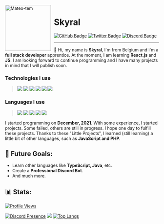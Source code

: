 <img width="150" height="150" align="left" style="float: left; margin: 0 10px 0 0;" alt="Mateo-tem" src="https://avatars.githubusercontent.com/u/54618479?v=4">

# Skyral

<div>
  <a href="https://github.com/Skyral1"><img src="https://img.shields.io/badge/-Github-000000?style=flat-square&labelColor=000000&logo=Github&logoColor=white&link=https://github.com/Skyral1" alt="GitHub Badge"/></a>
  <a href="https://twitter.com/Skyral_"><img src="https://img.shields.io/badge/-Twitter-000000?style=flat-square&labelColor=000000&logo=twitter&logoColor=1da1f2&link=https://twitter.com/Skyral_" alt="Twitter Badge"/></a>
  <a href="https://discord.com/users/601863117621690399"><img src="https://img.shields.io/badge/-Discord-000000?style=flat-square&labelColor=000000&logo=discord&logoColor=5568f2&link=https://discord.com/users/601863117621690399" alt="Discord Badge"/></a>
</div>



---

👋 Hi, my name is **Skyral**, I'm from Belgium and I'm a **full stack developer** apprentice. At the moment, I am learning **React.js** and **JS**. I am looking forward to continue programming and I have many projects in mind that I will publish soon.

### Technologies I use

> <a href="https://code.visualstudio.com/"><img src="https://img.icons8.com/color/30/visual-studio-code-2019.png"/></a>
<a href="https://git-scm.com/"><img src="https://img.icons8.com/ios-filled/30/f4511e/git.png"/></a>
<a href="https://www.mysql.com/"><img src="https://img.icons8.com/color/48/mysql-logo.png"/></a>
<a href="https://www.mongodb.com/"><img src="https://img.icons8.com/color/30/000000/mongodb.png"/></a>
<a href="https://www.npmjs.com/"><img src="https://img.icons8.com/color/30/000000/npm.png"/></a>
<a href="https://nodejs.org/en/"><img src="https://img.icons8.com/windows/30/4caf50/node-js.png"/></a>

### Languages I use

> <a href="https://www.php.net/"><img src="https://img.icons8.com/color/30/000000/php.png"></a>
<a href="https://javascript.com/"><img src="https://img.icons8.com/color/30/000000/javascript.png"/></a> 
<a href="https://developer.mozilla.org/en-US/docs/Web/HTML"><img src="https://img.icons8.com/color/30/000000/html-5.png"/></a>
<a href="https://developer.mozilla.org/en-US/docs/web/CSS"><img src="https://img.icons8.com/color/30/0080FF/css3.png"/></a>
<a href="https://www.python.org/"><img src="https://img.icons8.com/color/30/000000/python.png"></a>
<!-- <a href="https://reactjs.org/"><img src ="https://img.icons8.com/color/30/react-native.png"></a> -->

I started programming on **December, 2021**. With some experience, I started projects. Some failed, others are still in progress. I hope one day to fulfill these projects. Thanks to these "Little Projects", I learned (still learning) a little bit of other languages, such as **JavaScript and PHP**.
  
<h2>📝 Future Goals:</h2>
  
- Learn other languages like **TypeScript, Java**, etc.
- Create a **Professional Discord Bot**.
- And much more.
<!-- - Create **Discord Bots templates** on GitHub ([Already one available](https://github.com/Skyral1/Discord-bot)). -->
  
<h2>📊 Stats:</h2>

<a href="https://github.com/Skyral1"><img src="https://komarev.com/ghpvc/?username=Skyral1" alt="Profile Views"/></a>

[![Discord Presence](https://lanyard.cnrad.dev/api/601863117621690399)](https://discord.com/users/601863117621690399) <img src="https://github-readme-stats.vercel.app/api?username=Skyral1&show_icons=true&theme=radical" /> [![Top Langs](https://github-readme-stats.vercel.app/api/top-langs/?username=Skyral1&layout=compact&theme=dark)](https://github.com/Skyral1)
